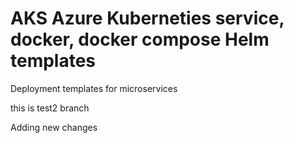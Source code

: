 # AKS Azure Kuberneties service, docker, docker compose Helm templates
Deployment templates for microservices

this is test2 branch

Adding new changes
